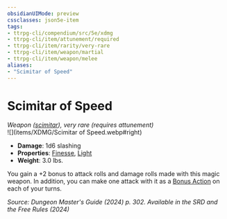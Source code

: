 ```yaml
---
obsidianUIMode: preview
cssclasses: json5e-item
tags:
- ttrpg-cli/compendium/src/5e/xdmg
- ttrpg-cli/item/attunement/required
- ttrpg-cli/item/rarity/very-rare
- ttrpg-cli/item/weapon/martial
- ttrpg-cli/item/weapon/melee
aliases: 
- "Scimitar of Speed"
---
```

# Scimitar of Speed
*Weapon ([scimitar](/3-Mechanics/CLI/items/scimitar-xphb.md)), very rare (requires attunement)*  
![](items/XDMG/Scimitar of Speed.webp#right)

- **Damage**: 1d6 slashing
- **Properties**: [Finesse](/3-Mechanics/CLI/item-properties.md#Finesse), [Light](/3-Mechanics/CLI/item-properties.md#Light)
- **Weight**: 3.0 lbs.

You gain a +2 bonus to attack rolls and damage rolls made with this magic weapon. In addition, you can make one attack with it as a [Bonus Action](/3-Mechanics/CLI/variant-rules/bonus-action-xphb.md) on each of your turns.

*Source: Dungeon Master's Guide (2024) p. 302. Available in the <span title='Systems Reference Document (5.2)'>SRD</span> and the Free Rules (2024)*